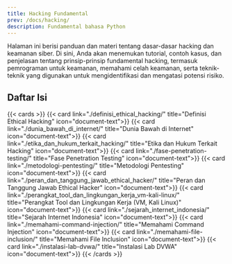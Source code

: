 ```yaml
---
title: Hacking Fundamental
prev: /docs/hacking/
description: Fundamental bahasa Python
---
```


Halaman ini berisi panduan dan materi tentang dasar-dasar hacking dan keamanan siber. Di sini, Anda akan menemukan tutorial, contoh kasus, dan penjelasan tentang prinsip-prinsip fundamental hacking, termasuk pemrograman untuk keamanan, memahami celah keamanan, serta teknik-teknik yang digunakan untuk mengidentifikasi dan mengatasi potensi risiko.

## Daftar Isi

{{< cards >}}
{{< card link="./definisi_ethical_hacking/" title="Definisi Ethical Hacking" icon="document-text">}}
{{< card link="./dunia_bawah_di_internet/" title="Dunia Bawah di Internet" icon="document-text">}}
{{< card link="./etika_dan_hukum_terkait_hacking/" title="Etika dan Hukum Terkait Hacking" icon="document-text">}}
{{< card link="./fase-penetration-testing/" title="Fase Penetration Testing" icon="document-text">}}
{{< card link="./metodologi-pentesting/" title="Metodologi Pentesting" icon="document-text">}}
{{< card link="./peran_dan_tanggung_jawab_ethical_hacker/" title="Peran dan Tanggung Jawab Ethical Hacker" icon="document-text">}}
{{< card link="./perangkat_tool_dan_lingkungan_kerja_vm-kali-linux/" title="Perangkat Tool dan Lingkungan Kerja (VM, Kali Linux)" icon="document-text">}}
{{< card link="./sejarah_internet_indonesia/" title="Sejarah Internet Indonesia" icon="document-text">}}
{{< card link="./memahami-command-injection/" title="Memahami Command Injection" icon="document-text">}}
{{< card link="./memahami-file-inclusion/" title="Memahami File Inclusion" icon="document-text">}}
{{< card link="./instalasi-lab-dvwa/" title="Instalasi Lab DVWA" icon="document-text">}}
{{< /cards >}}

